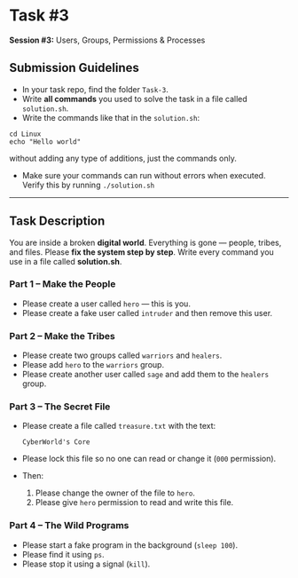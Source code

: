# Task #3

**Session #3:** Users, Groups, Permissions & Processes

## Submission Guidelines

- In your task repo, find the folder `Task-3`.
- Write **all commands** you used to solve the task in a file called `solution.sh`.
- Write the commands like that in the `solution.sh`:

```
cd Linux
echo "Hello world"
```

without adding any type of additions, just the commands only.

- Make sure your commands can run without errors when executed. Verify this by running `./solution.sh`

---

## Task Description

You are inside a broken **digital world**. Everything is gone — people, tribes, and files. Please **fix the system step by step**.
Write every command you use in a file called **solution.sh**.

### **Part 1 – Make the People**

- Please create a user called `hero` — this is you.
- Please create a fake user called `intruder` and then remove this user.

### **Part 2 – Make the Tribes**

- Please create two groups called `warriors` and `healers`.
- Please add `hero` to the `warriors` group.
- Please create another user called `sage` and add them to the `healers` group.

### **Part 3 – The Secret File**

- Please create a file called `treasure.txt` with the text:

  ```
  CyberWorld's Core
  ```

- Please lock this file so no one can read or change it (`000` permission).
- Then:

  1. Please change the owner of the file to `hero`.
  2. Please give `hero` permission to read and write this file.

### **Part 4 – The Wild Programs**

- Please start a fake program in the background (`sleep 100`).
- Please find it using `ps`.
- Please stop it using a signal (`kill`).
